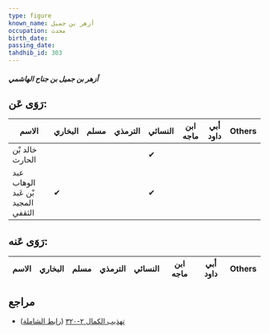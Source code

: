 ```yaml
---
type: figure
known_name: أزهر بن جميل
occupation: محدث
birth_date:
passing_date:
tahdhib_id: 303
---
```

##### أزهر بن جميل بن جناح الهاشمي

## رَوَى عَن:
| الاسم                             | البخاري | مسلم | الترمذي | النسائي | ابن ماجه | أبي داود | Others |
| --------------------------------- | ------- | ---- | ------- | ------- | -------- | -------- | ------ |
| خالد بْن الحارث                   |         |      |         | ✔       |          |          |        |
| عبد الوهاب بْن عَبد المجيد الثقفي | ✔       |      |         | ✔       |          |          |        |
## رَوَى عَنه:
| الاسم | البخاري | مسلم | الترمذي | النسائي | ابن ماجه | أبي داود | Others |
| ----- | ------- | ---- | ------- | ------- | -------- | -------- | ------ |
## مراجع
- [تهذيب الكمال ٢-٣٢٠](obsidian://open?vault=Tahdhib-al-Kamal&file=Figures/٣٠٣-أزهر%20بن%20جميل%20بن%20جناح%20الهاشمي) ([رابط الشاملة](https://shamela.ws/book/3722/801))